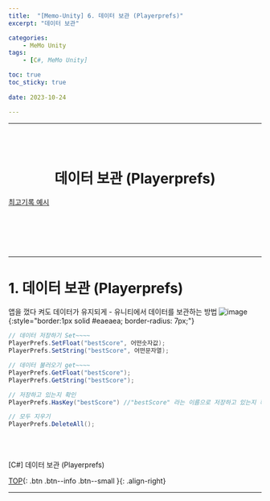 ```yaml
---
title:  "[Memo-Unity] 6. 데이터 보관 (Playerprefs)"
excerpt: "데이터 보관"

categories:
    - MeMo Unity
tags:
    - [C#, MeMo Unity]

toc: true
toc_sticky: true
 
date: 2023-10-24

---
```

- - -
<BR><BR>

<center><H1> 데이터 보관 (Playerprefs) </H1></center>

[최고기록 예시](https://levell1.github.io/sparta%20unity/SpartaUnity2/#7-데이터-보관-playerprefs)
<br><br><br><br><br><br>
- - - 

# 1. 데이터 보관 (Playerprefs)
앱을 껐다 켜도 데이터가 유지되게 - 유니티에서 데이터를 보관하는 방법
![image](https://github.com/levell1/levell1.github.io/assets/96651722/b2df9199-8c6c-4c7a-b57f-ca228fe0920a){:style="border:1px solid #eaeaea; border-radius: 7px;"}  

<div class="notice--primary" markdown="1"> 

```c# 
// 데이터 저장하기 Set~~~~
PlayerPrefs.SetFloat("bestScore", 어떤숫자값);
PlayerPrefs.SetString("bestScore", 어떤문자열);

// 데이터 불러오기 get~~~~
PlayerPrefs.GetFloat("bestScore");
PlayerPrefs.GetString("bestScore");

// 저장하고 있는지 확인
PlayerPrefs.HasKey("bestScore") //"bestScore" 라는 이름으로 저장하고 있는지 확인

// 모두 지우기
PlayerPrefs.DeleteAll();
```
</div>

<br><br>

[C#] 데이터 보관 (Playerprefs)

[TOP](#){: .btn .btn--info .btn--small }{: .align-right}
<br>
- - -

